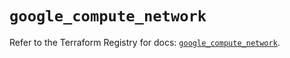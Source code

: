 # `google_compute_network`

Refer to the Terraform Registry for docs: [`google_compute_network`](https://registry.terraform.io/providers/hashicorp/google-beta/6.21.0/docs/resources/google_compute_network).
